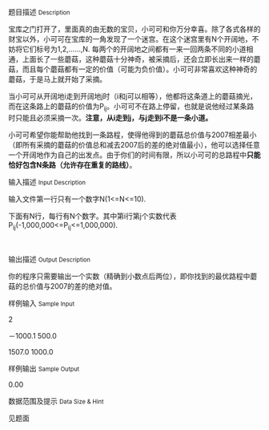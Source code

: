 <div class="panel panel-default">
<div class="area-title">
<span>
题目描述
<small>Description</small>
</span></div>
<div class="panel-body">

<p>宝库之门打开了，里面真的由无数的宝贝，小可可和你万分幸喜。除了各式各样的财宝以外，小可可在宝库的一角发现了一个迷宫。在这个迷宫里有N个开阔地，不妨将它们标号为1,2,……,N. 每两个的开阔地之间都有一来一回两条不同的小道相通，上面长了一些蘑菇，这种蘑菇十分神奇，被采摘后，还会立即长出来一样的蘑菇，而且每个蘑菇都有一定的价值（可能为负价值）。小可可非常喜欢这种神奇的蘑菇，于是马上就开始了采摘。</p>
<p>当小可可从开阔地i走到开阔地j时（i和j可以相等），他都将这条道上的蘑菇摘光，而在这条路上的蘑菇的价值为P<sub>ij</sub>。小可可不在路上停留，也就是说他经过某条路时只能且必须采摘一次。<strong>注意，从i走到j，与j走到i不是一条小道。</strong></p>
<p>小可可希望你能帮助他找到一条路程，使得他得到的蘑菇总价值与2007相差最小（即所有采摘的蘑菇的价值总和减去2007后的差的绝对值最小），他可以选择任意一个开阔地作为自己的出发点。由于你们的时间有限，所以小可可的总路程中<strong>只能恰好包含N条路（允许存在重复的路线）</strong>。</p>

</div>
</div>

<div class="panel panel-default">
<div class="area-title">
<span>
输入描述
<small>Input Description</small>
</span></div>
<div class="panel-body">
<p>输入文件第一行只有一个数字N(1&lt;=N&lt;=10).</p>
<p>下面有N行，每行有N个数字。其中第i行第j个实数代表P<sub>ij</sub>(-1,000,000&lt;=P<sub>ij</sub>&lt;=1,000,000).</p>
<p> </p>

</div>
</div>
<div  class="panel panel-default">
<div class="area-title">
<span>
输出描述
<small>Output Description</small>
</span></div>
<div class="panel-body">

<p>你的程序只需要输出一个实数（精确到小数点后两位），即你找到的最优路程中蘑菇的总价值与2007的差的绝对值。</p>

</div>
</div>


<div class="panel panel-default">
<div class="area-title">
<span>
样例输入
<small>Sample Input</small>
</span></div>
<div class="panel-body">
<p>2</p>
<p>－1000.1 500.0</p>
<p>1507.0 1000.0</p>

</div>
</div>

<div class="panel panel-default">
<div class="area-title">
<span>
样例输出
<small>Sample Output</small>
</span></div>
<div class="panel-body">
<p>0.00</p>

</div>
</div>

<div class="panel panel-default">
<div class="area-title">
<span>
数据范围及提示
<small>Data Size & Hint</small>
</span></div>
<div class="panel-body">
<p>见题面</p>
</div>
</div>